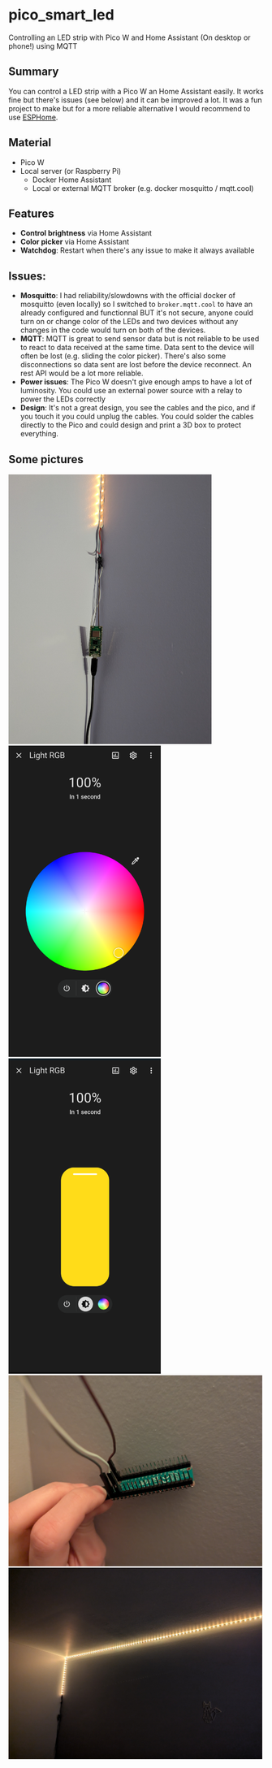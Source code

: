 # pico_smart_led
Controlling an LED strip with Pico W and Home Assistant (On desktop or phone!) using MQTT

## Summary
You can control a LED strip with a Pico W an Home Assistant easily. It works fine but there's issues (see below) and it can be improved a lot. It was a fun project to make but for a more reliable alternative I would recommend to use [ESPHome](https://esphome.io/guides/getting_started_hassio.html).

## Material
- Pico W
- Local server (or Raspberry Pi)
  - Docker Home Assistant
  - Local or external MQTT broker (e.g. docker mosquitto / mqtt.cool)

## Features 
- **Control brightness** via Home Assistant
- **Color picker** via Home Assistant
- **Watchdog**: Restart when there's any issue to make it always available 

## Issues:
- **Mosquitto**: I had reliability/slowdowns with the official docker of mosquitto (even locally) so I switched to `broker.mqtt.cool` to have an already configured and functionnal BUT it's not secure, anyone could turn on or change color of the LEDs and two devices without any changes in the code would turn on both of the devices.
- **MQTT**: MQTT is great to send sensor data but is not reliable to be used to react to data received at the same time. Data sent to the device will often be lost (e.g. sliding the color picker). There's also some disconnections so data sent are lost before the device reconnect. An rest API would be a lot more reliable.
- **Power issues**: The Pico W doesn't give enough amps to have a lot of luminosity. You could use an external power source with a relay to power the LEDs correctly
- **Design**: It's not a great design, you see the cables and the pico, and if you touch it you could unplug the cables. You could solder the cables directly to the Pico and could design and print a 3D box to protect everything.

## Some pictures
<span>
<img src="/Pictures/PicoOnWall.jpg" alt="Pico plugged to a LED strip on a wall" width="400" />
<img src="/Pictures/HomeAssistant2.png" alt="Home Assistant color picker" width="300" />
<img src="/Pictures/HomeAssistant1.png" alt="Home Assistant with brightness purcentages" width="300" />
<img src="/Pictures/Pico.jpg" alt="Pico and cable plugged" width="500" />
<img src="/Pictures/LEDStrip.jpg" alt="LED Strip turned on" width="500" /></span>
